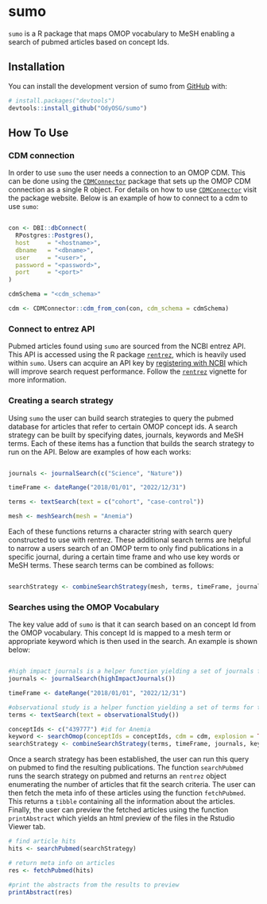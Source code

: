 # sumo

`sumo` is a R package that maps OMOP vocabulary to MeSH enabling a search of pubmed articles based on concept Ids. 


## Installation 

You can install the development version of sumo from [GitHub](https://github.com/) with:

``` r
# install.packages("devtools")
devtools::install_github("OdyOSG/sumo")
```

## How To Use

### CDM connection

In order to use `sumo` the user needs a connection to an OMOP CDM. This can be done using the [`CDMConnector`](https://github.com/darwin-eu/CDMConnector) package that sets up the OMOP CDM connection as a single R object. For details on how to use [`CDMConnector`](https://github.com/darwin-eu/CDMConnector) visit the package website. Below is an example of how to connect to a cdm to use `sumo`:

``` r

con <- DBI::dbConnect(
  RPostgres::Postgres(),
  host     = "<hostname>",
  dbname   = "<dbname>",
  user     = "<user>",
  password = "<password>",
  port     = "<port>"
)

cdmSchema = "<cdm_schema>"

cdm <- CDMConnector::cdm_from_con(con, cdm_schema = cdmSchema)

```

### Connect to entrez API

Pubmed articles found using `sumo` are sourced from the NCBI entrez API. This API is accessed using the R package [`rentrez`](https://github.com/ropensci/rentrez), which is heavily used within `sumo`. Users can acquire an API key by [registering with NCBI](https://account.ncbi.nlm.nih.gov/) which will improve search request performance. Follow the [`rentrez`](https://github.com/ropensci/rentrez) vignette for more information.

### Creating a search strategy

Using `sumo` the user can build search strategies to query the pubmed database for articles that refer to certain OMOP concept ids. A search strategy can be built by specifying dates, journals, keywords and MeSH terms. Each of these items has a function that builds the search strategy to run on the API. Below are examples of how each works:

``` r

journals <- journalSearch(c("Science", "Nature"))

timeFrame <- dateRange("2018/01/01", "2022/12/31")

terms <- textSearch(text = c("cohort", "case-control"))

mesh <- meshSearch(mesh = "Anemia")

```

Each of these functions returns a character string with search query constructed to use with rentrez. These additional search terms are helpful to narrow a users search of an OMOP term to only find publications in a specific journal, during a certain time frame and who use key words or MeSH terms. These search terms can be combined as follows:

``` r

searchStrategy <- combineSearchStrategy(mesh, terms, timeFrame, journals)

```

### Searches using the OMOP Vocabulary

The key value add of `sumo` is that it can search based on an concept Id from the OMOP vocabulary. This concept Id is mapped to a mesh term or appropriate keyword which is then used in the search. An example is shown below:

``` r

#high impact journals is a helper function yielding a set of journals for the search
journals <- journalSearch(highImpactJournals())

timeFrame <- dateRange("2018/01/01", "2022/12/31")

#observational study is a helper function yielding a set of terms for the search
terms <- textSearch(text = observationalStudy())

conceptIds <- c("439777") #id for Anemia
keyword <- searchOmop(conceptIds = conceptIds, cdm = cdm, explosion = TRUE)
searchStrategy <- combineSearchStrategy(terms, timeFrame, journals, keyword)

```

Once a search strategy has been established, the user can run this query on pubmed to find the resulting publications. The function `searchPubmed` runs the search strategy on pubmed and returns an `rentrez` object enumerating the number of articles that fit the search criteria. The user can then fetch the meta info of these articles using the function `fetchPubmed`. This returns a `tibble` containing all the information about the articles. Finally, the user can preview the fetched articles using the function `printAbstract` which yields an html preview of the files in the Rstudio Viewer tab. 

``` r
# find article hits
hits <- searchPubmed(searchStrategy)

# return meta info on articles
res <- fetchPubmed(hits)

#print the abstracts from the results to preview
printAbstract(res)

```
